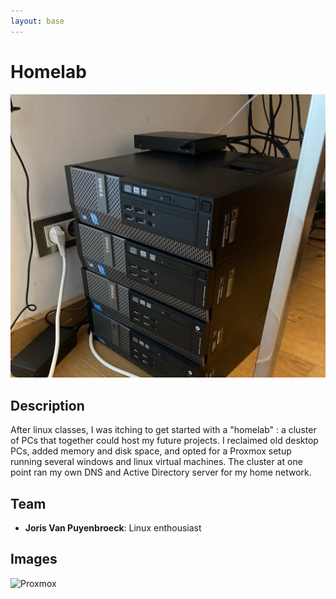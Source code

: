 ```yaml
--- 
layout: base
---
```


# Homelab

![Homelab](homelab.jpg)

## Description
After linux classes, I was itching to get started with a "homelab" : a cluster of PCs that together could host my future projects. I reclaimed old desktop PCs, added memory and disk space, and opted for a Proxmox setup running several windows and linux virtual machines. The cluster at one point ran my own DNS and Active Directory server for my home network.
## Team
- **Joris Van Puyenbroeck**: Linux enthousiast

## Images

![Proxmox](https://upload.wikimedia.org/wikipedia/commons/f/f6/Proxmox-VE-4-4-screenshot-startpage.png)
